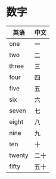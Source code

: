 # 数字

| 英语   | 中文 |
|--------|------|
| one    | 一   |
| two    | 二   |
| three  | 三   |
| four   | 四   |
| five   | 五   |
| six    | 六   |
| seven  | 七   |
| eight  | 八   |
| nine   | 九   |
| ten    | 十   |
| twenty | 二十 |
| fifty  | 五十 |
